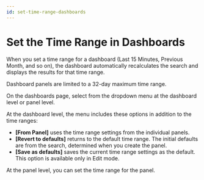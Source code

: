 ```yaml
---
id: set-time-range-dashboards
---
```


# Set the Time Range in Dashboards

When you set a time range for a dashboard (Last 15 Minutes, Previous Month, and so on), the dashboard automatically recalculates the search and displays the results for that time range.

Dashboard panels are limited to a 32-day maximum time range.

On the dashboards page, select from the dropdown menu at the dashboard level or panel level.

At the dashboard level, the menu includes these options in addition to the time ranges:

* **\[From Panel\]** uses the time range settings from the individual
    panels.
* **\[Revert to defaults\]** returns to the default time range. The
    initial defaults are from the search, determined when you create the
    panel.
* **\[Save as defaults\]** saves the current time range settings as
    the default. This option is available only in Edit mode.

At the panel level, you can set the time range for the panel.
